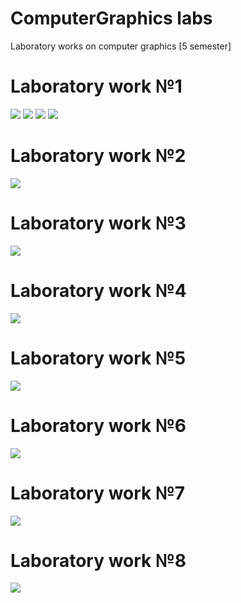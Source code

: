 # ComputerGraphics labs
Laboratory works on computer graphics [5 semester]

# Laboratory work №1
![](gifs/lab01_demo1.gif)
![](gifs/lab01_demo2.gif)
![](gifs/lab01_demo3.gif)
![](gifs/lab01_demo4.png)

# Laboratory work №2
![](gifs/lab02_demo.gif)

# Laboratory work №3
![](gifs/lab03_demo.gif)

# Laboratory work №4
![](gifs/lab04_demo.gif)

# Laboratory work №5
![](gifs/lab05_demo.gif)

# Laboratory work №6
![](gifs/lab06_demo.gif)

# Laboratory work №7
![](gifs/lab07_demo.gif)

# Laboratory work №8
![](gifs/lab08_demo.png)
